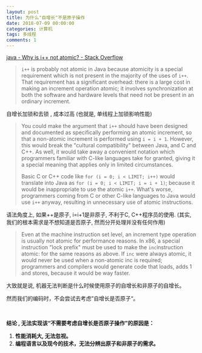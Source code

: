 ```yaml
---
layout: post
title: 为什么"自增长"不是原子操作
date: 2018-07-09 00:00:00
categories: 计算机
tags: 多线程 
comments: 1
---
```




﻿[java - Why is i++ not atomic? - Stack Overflow](https://stackoverflow.com/questions/25168062/why-is-i-not-atomic)

> `i++` is probably not atomic in Java because atomicity is a special requirement which is not present in the majority of the uses of `i++`. That requirement has a significant overhead: there is a large cost in making an increment operation atomic; it involves synchronization at both the software and hardware levels that need not be present in an ordinary increment. 

自增长加锁和去锁 , 成本过高 (也就是, 单线程上加锁影响性能)

> You could make the argument that `i++` should have been designed and documented as specifically performing an atomic increment, so that a non-atomic increment is performed using `i = i + 1`. However, this would break the "cultural compatibility" between Java, and C and C++. As well, it would take away a convenient notation which programmers familiar with C-like languages take for granted, giving it a special meaning that applies only in limited circumstances.
>
> Basic C or C++ code like `for (i = 0; i < LIMIT; i++)` would translate into Java as `for (i = 0; i < LIMIT; i = i + 1)`; because it would be inappropriate to use the atomic `i++`. What's worse, programmers coming from C or other C-like languages to Java would use `i++` anyway, resulting in unnecessary use of atomic instructions.

语法角度上, 如果++是原子, i=i+1是非原子, 不利于C, C++程序员的使用.  (其实, 我们的根本需求是不想知道是否原子, 然而分开处理并没有任何作用)

> Even at the machine instruction set level, an increment type operation is usually not atomic for performance reasons. In x86, a special instruction "lock prefix" must be used to make the `inc`instruction atomic: for the same reasons as above. If `inc` were always atomic, it would never be used when a non-atomic inc is required; programmers and compilers would generate code that loads, adds 1 and stores, because it would be way faster. 

大致就是说, 机器无法判断是什么时候使用原子的自增长和非原子的自增长。

然而我们的编码时，不会尝试去考虑”自增长是否原子“。

<br>

**结论 , 无法实现该“不需要考虑自增长是否原子操作”的原因是：**

1. **性能消耗大, 无法忽视。**
2. **编程语言以及现今的技术，无法分辨出原子和非原子的需求。**
